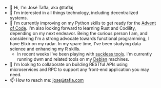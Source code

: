 - 👋 Hi, I’m José Tafla, aka @taflaj
- 👀 I’m interested in all things technology, including decentralized systems.
- 🌱 I’m currently improving on my Python skills to get ready for the [Advent of Code](https://adventofcode.com/). I'm also looking forward to learning Rust and Codility, depending on my next endeavor. Being the curious person I am, and considering I'm a strong advocate towards functional programming, I have Elixir on my radar. In my spare time, I've been studying data science and enhancing my R skills.
  - In recent weeks I've been playing with [suckless tools](https://suckless.org/). I'm currently running dwm and related tools on my [Debian](https://www.debian.org/) machines.
- 💞️ I’m looking to collaborate on building RESTful APIs using microservices and RPC to support any front-end application you may need.
- 📫 How to reach me: jose@tafla.com

<!---
taflaj/taflaj is a ✨ special ✨ repository because its `README.md` (this file) appears on your GitHub profile.
You can click the Preview link to take a look at your changes.
--->
